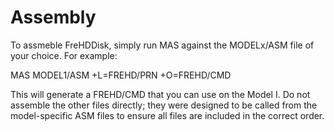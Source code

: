 # Assembly

To assmeble FreHDDisk, simply run MAS against the MODELx/ASM file of your choice.  For example:

MAS MODEL1/ASM +L=FREHD/PRN +O=FREHD/CMD

This will generate a FREHD/CMD that you can use on the Model I.  Do not assemble the other files directly; they were designed to be called from the model-specific ASM files to ensure all files are included in the correct order.